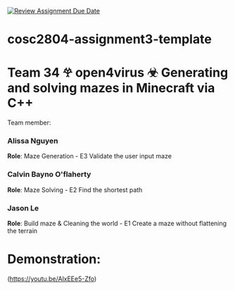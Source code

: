[![Review Assignment Due Date](https://classroom.github.com/assets/deadline-readme-button-22041afd0340ce965d47ae6ef1cefeee28c7c493a6346c4f15d667ab976d596c.svg)](https://classroom.github.com/a/Jwdk2u8p)
# cosc2804-assignment3-template 


# Team 34 𖣂 open4virus ☣︎ Generating and solving mazes in Minecraft via C++


Team member: 

### Alissa Nguyen
<!-- ![Alissa](images/ali.jpg) // eg if photo needed  --> 
**Role**: Maze Generation  -  E3 Validate the user input maze


### Calvin Bayno O'flaherty 
**Role**: Maze Solving  -  E2 Find the shortest path
 
 ### Jason Le 
**Role**: Build maze & Cleaning the world  -  E1 Create a maze without flattening the terrain


# Demonstration:
(https://youtu.be/AlxEEe5-Zfo)





